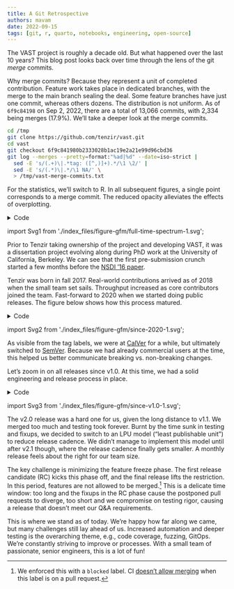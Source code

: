 ```yaml
---
title: A Git Retrospective
authors: mavam
date: 2022-09-15
tags: [git, r, quarto, notebooks, engineering, open-source]
---
```


The VAST project is roughly a decade old. But what happened over the last 10
years? This blog post looks back over time through the lens of the git *merge*
commits.

Why merge commits? Because they represent a unit of completed contribution.
Feature work takes place in dedicated branches, with the merge to the main
branch sealing the deal. Some feature branches have just one commit, whereas
others dozens. The distribution is not uniform. As of `6f9c84198` on Sep 2,
2022, there are a total of 13,066 commits, with 2,334 being merges (17.9%).
We’ll take a deeper look at the merge commits.

<!--truncate-->

``` bash
cd /tmp
git clone https://github.com/tenzir/vast.git
cd vast
git checkout 6f9c841980b2333028b1ac19e2a21e99d96cbd36
git log --merges --pretty=format:"%ad|%d" --date=iso-strict |
  sed -E 's/(.+)\|.*tag: ([^,)]+).*/\1 \2/' |
  sed -E 's/(.*)\|.*/\1 NA/' \
  > /tmp/vast-merge-commits.txt
```

For the statistics, we’ll switch to R. In all subsequent figures, a single point
corresponds to a merge commit. The reduced opacity alleviates the effects of
overplotting.

<details>
<summary>Code</summary>

``` r
library(dplyr)
library(ggplot2)
library(lubridate)
library(readr)

theme_set(theme_minimal())

data <- read_table("/tmp/vast-merge-commits.txt",
  col_names = c("time", "tag"),
  col_types = "Tc"
) |>
  arrange(time) |>
  mutate(count = row_number())

first_contribution <- \(x) data |>
  filter(time >= x) |>
  pull(count) |>
  first()

events <- tribble(
  ~time, ~event,
  ymd("2016-03-17"), "NSDI '16\npublication",
  ymd("2017-08-31"), "Tenzir\nincorporated",
  ymd("2018-07-01"), "Tobias",
  ymd("2019-09-15"), "Dominik",
  ymd("2020-01-01"), "Benno",
  ymd("2021-12-01"), "Thomas",
  ymd("2022-07-01"), "Patryk",
) |>
  mutate(time = as.POSIXct(time), count = Vectorize(first_contribution)(time))

data |>
  ggplot(aes(x = time, y = count)) +
  geom_point(size = 1, alpha = 0.2) +
  geom_segment(
    data = events,
    aes(xend = time, yend = count + 200),
    color = "red"
  ) +
  geom_label(
    data = events,
    aes(y = count + 200, label = event),
    color = "red",
    size = 2
  ) +
  scale_x_datetime(date_breaks = "1 year", date_labels = "%Y") +
  labs(x = "Time", y = "Merge Commits")
```

</details>

import Svg1 from './index_files/figure-gfm/full-time-spectrum-1.svg';

<Svg1 />

Prior to Tenzir taking ownership of the project and developing VAST, it was a
dissertation project evolving along during PhD work at the University of
California, Berkeley. We can see that the first pre-submission crunch started a
few months before the [NSDI ’16
paper](https://matthias.vallentin.net/papers/nsdi16.pdf).

Tenzir was born in fall 2017. Real-world contributions arrived as of 2018 when
the small team set sails. Throughput increased as core contributors joined the
team. Fast-forward to 2020 when we started doing public releases. The figure
below shows how this process matured.

<details>
<summary>Code</summary>

``` r
library(ggrepel)

data |>
  ggplot(aes(x = time, y = count, label = tag)) +
  geom_point(size = 1, alpha = 0.1) +
  geom_text_repel(
    size = 2,
    min.segment.length = 0,
    max.overlaps = Inf,
    segment.color = "red",
    segment.alpha = 0.2,
    box.padding = 0.2
  ) +
  scale_x_datetime(
    date_breaks = "1 year",
    limits = c(as.POSIXct(ymd("2020-01-01")), max(data$time)),
    date_labels = "%Y"
  ) +
  labs(x = "Time", y = "Merge Commits")
```

</details>

import Svg2 from './index_files/figure-gfm/since-2020-1.svg';

<Svg2 />

As visible from the tag labels, we were at [CalVer](https://calver.org) for a
while, but ultimately switched to [SemVer](https://semver.org). Because we had
already commercial users at the time, this helped us better communicate breaking
vs. non-breaking changes.

Let’s zoom in on all releases since v1.0. At this time, we had a solid
engineering and release process in place.

<details>
<summary>Code</summary>

``` r
library(tidyr)
v1_0_0_rc1_time <- data |>
  filter(tag == "v1.0.0-rc1") |>
  pull(time)

since_v1_0_0_rc1 <- data |> filter(time >= v1_0_0_rc1_time)

rc <- since_v1_0_0_rc1 |>
  drop_na() |>
  filter(grepl("rc", tag))

non_rc <- since_v1_0_0_rc1 |>
  drop_na() |>
  filter(!grepl("rc", tag))

since_v1_0_0_rc1 |>
  ggplot(aes(x = time, y = count, label = tag)) +
  geom_point(size = 1, alpha = 0.2) +
  geom_segment(
    data = non_rc,
    aes(xend = time, yend = min(count)), color = "red"
  ) +
  geom_text_repel(
    size = 2,
    min.segment.length = 0,
    max.overlaps = Inf,
    segment.color = "grey",
    box.padding = 0.7
  ) +
  geom_point(
    data = rc, aes(x = time, y = count),
    color = "blue",
    size = 2
  ) +
  geom_point(
    data = non_rc, aes(x = time, y = count),
    color = "red",
    size = 2
  ) +
  geom_label(data = non_rc, aes(y = min(count)), size = 2, color = "red") +
  scale_x_datetime(date_breaks = "1 month", date_labels = "%b %y") +
  labs(x = "Time", y = "Merge Commits")
```

</details>

import Svg3 from './index_files/figure-gfm/since-v1.0-1.svg';

<Svg3 />

The v2.0 release was a hard one for us, given the long distance to v1.1. We
merged too much and testing took forever. Burnt by the time sunk in testing and
fixups, we decided to switch to an LPU model (“least publishable unit”) to
reduce release cadence. We didn’t manage to implement this model until after
v2.1 though, where the release cadence finally gets smaller. A monthly release
feels about the right for our team size.

The key challenge is minimizing the feature freeze phase. The first release
candidate (RC) kicks this phase off, and the final release lifts the
restriction. In this period, features are not allowed to be merged.[^1] This is
a delicate time window: too long and the fixups in the RC phase cause the
postponed pull requests to diverge, too short and we compromise on testing
rigor, causing a release that doesn’t meet our Q&A requirements.

This is where we stand as of today. We’re happy how far along we came, but
many challenges still lay ahead of us. Increased automation and deeper testing
is the overarching theme, e.g., code coverage, fuzzing, GitOps. We’re constantly
striving to improve or processes. With a small team of passionate, senior
engineers, this is a lot of fun!

[^1]: We enforced this with a `blocked` label. CI [doesn’t allow
    merging](https://github.com/tenzir/vast/blob/6f9c841980b2333028b1ac19e2a21e99d96cbd36/.github/workflows/blocked.yaml) when this label is on a pull request.
